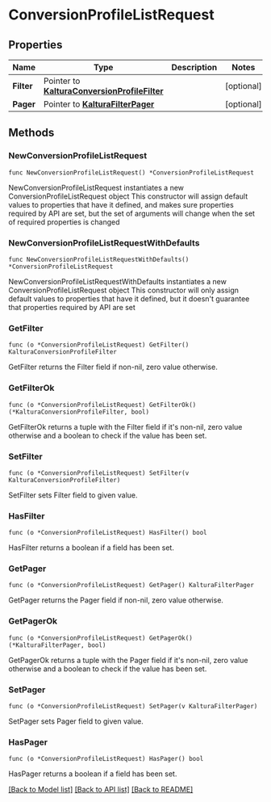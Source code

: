 # ConversionProfileListRequest

## Properties

Name | Type | Description | Notes
------------ | ------------- | ------------- | -------------
**Filter** | Pointer to [**KalturaConversionProfileFilter**](KalturaConversionProfileFilter.md) |  | [optional] 
**Pager** | Pointer to [**KalturaFilterPager**](KalturaFilterPager.md) |  | [optional] 

## Methods

### NewConversionProfileListRequest

`func NewConversionProfileListRequest() *ConversionProfileListRequest`

NewConversionProfileListRequest instantiates a new ConversionProfileListRequest object
This constructor will assign default values to properties that have it defined,
and makes sure properties required by API are set, but the set of arguments
will change when the set of required properties is changed

### NewConversionProfileListRequestWithDefaults

`func NewConversionProfileListRequestWithDefaults() *ConversionProfileListRequest`

NewConversionProfileListRequestWithDefaults instantiates a new ConversionProfileListRequest object
This constructor will only assign default values to properties that have it defined,
but it doesn't guarantee that properties required by API are set

### GetFilter

`func (o *ConversionProfileListRequest) GetFilter() KalturaConversionProfileFilter`

GetFilter returns the Filter field if non-nil, zero value otherwise.

### GetFilterOk

`func (o *ConversionProfileListRequest) GetFilterOk() (*KalturaConversionProfileFilter, bool)`

GetFilterOk returns a tuple with the Filter field if it's non-nil, zero value otherwise
and a boolean to check if the value has been set.

### SetFilter

`func (o *ConversionProfileListRequest) SetFilter(v KalturaConversionProfileFilter)`

SetFilter sets Filter field to given value.

### HasFilter

`func (o *ConversionProfileListRequest) HasFilter() bool`

HasFilter returns a boolean if a field has been set.

### GetPager

`func (o *ConversionProfileListRequest) GetPager() KalturaFilterPager`

GetPager returns the Pager field if non-nil, zero value otherwise.

### GetPagerOk

`func (o *ConversionProfileListRequest) GetPagerOk() (*KalturaFilterPager, bool)`

GetPagerOk returns a tuple with the Pager field if it's non-nil, zero value otherwise
and a boolean to check if the value has been set.

### SetPager

`func (o *ConversionProfileListRequest) SetPager(v KalturaFilterPager)`

SetPager sets Pager field to given value.

### HasPager

`func (o *ConversionProfileListRequest) HasPager() bool`

HasPager returns a boolean if a field has been set.


[[Back to Model list]](../README.md#documentation-for-models) [[Back to API list]](../README.md#documentation-for-api-endpoints) [[Back to README]](../README.md)


